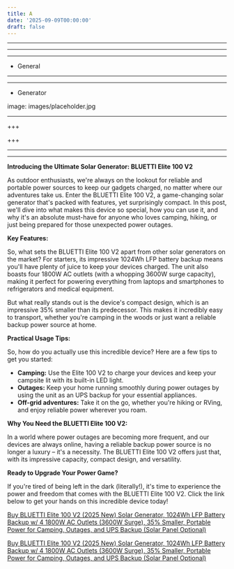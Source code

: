 ```yaml
---
title: A
date: '2025-09-09T00:00:00'
draft: false
---
```


---



---

---




- General
---

---

- Generator

image: images/placeholder.jpg

---

+++






+++





---



---
**Introducing the Ultimate Solar Generator: BLUETTI Elite 100 V2**

As outdoor enthusiasts, we're always on the lookout for reliable and portable power sources to keep our gadgets charged, no matter where our adventures take us. Enter the BLUETTI Elite 100 V2, a game-changing solar generator that's packed with features, yet surprisingly compact. In this post, we'll dive into what makes this device so special, how you can use it, and why it's an absolute must-have for anyone who loves camping, hiking, or just being prepared for those unexpected power outages.

**Key Features:**

So, what sets the BLUETTI Elite 100 V2 apart from other solar generators on the market? For starters, its impressive 1024Wh LFP battery backup means you'll have plenty of juice to keep your devices charged. The unit also boasts four 1800W AC outlets (with a whopping 3600W surge capacity), making it perfect for powering everything from laptops and smartphones to refrigerators and medical equipment.

But what really stands out is the device's compact design, which is an impressive 35% smaller than its predecessor. This makes it incredibly easy to transport, whether you're camping in the woods or just want a reliable backup power source at home.

**Practical Usage Tips:**

So, how do you actually use this incredible device? Here are a few tips to get you started:

* **Camping:** Use the Elite 100 V2 to charge your devices and keep your campsite lit with its built-in LED light.
* **Outages:** Keep your home running smoothly during power outages by using the unit as an UPS backup for your essential appliances.
* **Off-grid adventures:** Take it on the go, whether you're hiking or RVing, and enjoy reliable power wherever you roam.

**Why You Need the BLUETTI Elite 100 V2:**

In a world where power outages are becoming more frequent, and our devices are always online, having a reliable backup power source is no longer a luxury – it's a necessity. The BLUETTI Elite 100 V2 offers just that, with its impressive capacity, compact design, and versatility.

**Ready to Upgrade Your Power Game?**

If you're tired of being left in the dark (literally!), it's time to experience the power and freedom that comes with the BLUETTI Elite 100 V2. Click the link below to get your hands on this incredible device today!

[Buy BLUETTI Elite 100 V2 (2025 New) Solar Generator, 1024Wh LFP Battery Backup w/ 4 1800W AC Outlets (3600W Surge), 35% Smaller, Portable Power for Camping, Outages, and UPS Backup (Solar Panel Optional)](https://www.amazon.com/BLUETTI-Elite-100-V2-Generator/dp/B0F42CSQWG/)

[Buy BLUETTI Elite 100 V2 (2025 New) Solar Generator, 1024Wh LFP Battery Backup w/ 4 1800W AC Outlets (3600W Surge), 35% Smaller, Portable Power for Camping, Outages, and UPS Backup (Solar Panel Optional)](https://www.amazon.com/BLUETTI-Elite-100-V2-Generator/dp/B0F42CSQWG/)